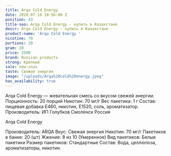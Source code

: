 ```yaml
---
title: Arqa Cold Energy
date: 2020-07-16 10:56:00 Z
position: 43
title-seo: Arqa Cold Energy - купить в Казахстане
descr: Arqa Cold Energy - купить в Казахстане
product-name: 'Arqa Cold Energy '
nicotine: 70
portions: 20
gram: 20
price: 2500
brand: Russian products
strong: Крепкий
sale: new-snus
taste: Свежая энергия
image: "/uploads/Arqa%20cold%20energy.jpeg"
has_availability: true
---
```


Arqa Cold Energy — жевательная смесь со вкусом свежей энергии. Порционность: 20 порций Никотин: 70 мг/г Вес пакетика: 1 г Состав: пищевая добавка E460, никотин, E1520, соль, ароматизатор. Производитель: ИП Голубков Смоленск Россия

Arqa Cold Energy

Производитель: ARQA Вкус: Свежая энергия Никотин: 70 мг/г Пакетиков в банке: 20 (шт) Жжение: 8 из 10 (Умеренное) Вид пакетиков: Белые пакетики Размер пакетиков: Стандартные Состав: Вода, целлюлоза, ароматизаторы, никотин.
